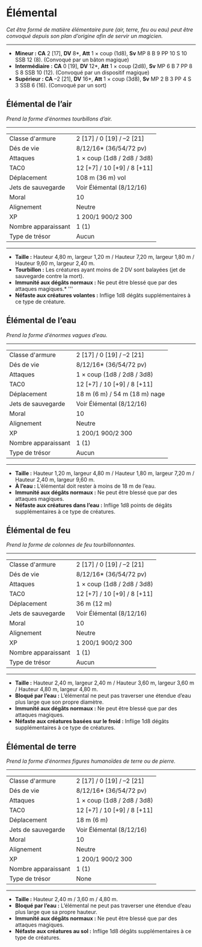 # Élémental


*Cet être formé de matière élémentaire pure (air, terre, feu ou eau)
peut être convoqué depuis son plan d’origine afin de servir un
magicien.*

-----

  - **Mineur :** **CA** 2 \[17\], **DV** 8\*, **Att** 1 × coup (1d8),
    **Sv** MP 8 B 9 PP 10 S 10 SSB 12 (8). (Convoqué par un bâton
    magique)
  - **Intermédiaire :** **CA** 0 \[19\], **DV** 12\*, **Att** 1 × coup
    (2d8), **Sv** MP 6 B 7 PP 8 S 8 SSB 10 (12). (Convoqué par un
    dispositif magique)
  - **Supérieur :** **CA** –2 \[21\], **DV** 16\*, **Att** 1 × coup
    (3d8), **Sv** MP 2 B 3 PP 4 S 3 SSB 6 (16). (Convoqué par un sort)

## Élémental de l’air

*Prend la forme d’énormes tourbillons d’air.*

-----

|                     |                                   |
| ------------------- | --------------------------------- |
| Classe d'armure     | 2 \[17\] / 0 \[19\] / –2 \[21\]   |
| Dés de vie          | 8/12/16\* (36/54/72 pv)           |
| Attaques            | 1 × coup (1d8 / 2d8 / 3d8)        |
| TAC0                | 12 \[+7\] / 10 \[+9\] / 8 \[+11\] |
| Déplacement         | 108 m (36 m) vol                  |
| Jets de sauvegarde  | Voir Élémental (8/12/16)          |
| Moral               | 10                                |
| Alignement          | Neutre                            |
| XP                  | 1 200/1 900/2 300                 |
| Nombre apparaissant | 1 (1)                             |
| Type de trésor      | Aucun                             |

-----

  - **Taille :** Hauteur 4,80 m, largeur 1,20 m / Hauteur 7,20 m,
    largeur 1,80 m / Hauteur 9,60 m, largeur 2,40 m.
  - **Tourbillon :** Les créatures ayant moins de 2 DV sont balayées
    (jet de sauvegarde contre la mort).
  - **Immunité aux dégâts normaux :** Ne peut être blessé que par des
    attaques magiques.\* '''
  - **Néfaste aux créatures volantes :** Inflige 1d8 dégâts
    supplémentaires à ce type de créature.

## Élémental de l’eau

*Prend la forme d’énormes vagues d’eau.*

-----

|                     |                                   |
| ------------------- | --------------------------------- |
| Classe d'armure     | 2 \[17\] / 0 \[19\] / –2 \[21\]   |
| Dés de vie          | 8/12/16\* (36/54/72 pv)           |
| Attaques            | 1 × coup (1d8 / 2d8 / 3d8)        |
| TAC0                | 12 \[+7\] / 10 \[+9\] / 8 \[+11\] |
| Déplacement         | 18 m (6 m) / 54 m (18 m) nage     |
| Jets de sauvegarde  | Voir Élémental (8/12/16)          |
| Moral               | 10                                |
| Alignement          | Neutre                            |
| XP                  | 1 200/1 900/2 300                 |
| Nombre apparaissant | 1 (1)                             |
| Type de trésor      | Aucun                             |

-----

  - **Taille :** Hauteur 1,20 m, largeur 4,80 m / Hauteur 1,80 m,
    largeur 7,20 m / Hauteur 2,40 m, largeur 9,60 m.
  - **À l’eau :** L’élémental doit rester à moins de 18 m de l’eau.
  - **Immunité aux dégâts normaux :** Ne peut être blessé que par des
    attaques magiques.
  - **Néfaste aux créatures dans l’eau :** Inflige 1d8 points de dégâts
    supplémentaires à ce type de créatures.

## Élémental de feu

*Prend la forme de colonnes de feu tourbillonnantes.*

-----

|                     |                                   |
| ------------------- | --------------------------------- |
| Classe d'armure     | 2 \[17\] / 0 \[19\] / –2 \[21\]   |
| Dés de vie          | 8/12/16\* (36/54/72 pv)           |
| Attaques            | 1 × coup (1d8 / 2d8 / 3d8)        |
| TAC0                | 12 \[+7\] / 10 \[+9\] / 8 \[+11\] |
| Déplacement         | 36 m (12 m)                       |
| Jets de sauvegarde  | Voir Élémental (8/12/16)          |
| Moral               | 10                                |
| Alignement          | Neutre                            |
| XP                  | 1 200/1 900/2 300                 |
| Nombre apparaissant | 1 (1)                             |
| Type de trésor      | Aucun                             |

-----

  - **Taille :** Hauteur 2,40 m, largeur 2,40 m / Hauteur 3,60 m,
    largeur 3,60 m / Hauteur 4,80 m, largeur 4,80 m.
  - **Bloqué par l’eau :** L’élémental ne peut pas traverser une étendue
    d’eau plus large que son propre diamètre.
  - **Immunité aux dégâts normaux :** Ne peut être blessé que par des
    attaques magiques.
  - **Néfaste aux créatures basées sur le froid :** Inflige 1d8 dégâts
    supplémentaires à ce type de créatures.

## Élémental de terre

*Prend la forme d’énormes figures humanoïdes de terre ou de pierre.*

-----

|                     |                                   |
| ------------------- | --------------------------------- |
| Classe d'armure     | 2 \[17\] / 0 \[19\] / –2 \[21\]   |
| Dés de vie          | 8/12/16\* (36/54/72 pv)           |
| Attaques            | 1 × coup (1d8 / 2d8 / 3d8)        |
| TAC0                | 12 \[+7\] / 10 \[+9\] / 8 \[+11\] |
| Déplacement         | 18 m (6 m)                        |
| Jets de sauvegarde  | Voir Élémental (8/12/16)          |
| Moral               | 10                                |
| Alignement          | Neutre                            |
| XP                  | 1 200/1 900/2 300                 |
| Nombre apparaissant | 1 (1)                             |
| Type de trésor      | None                              |

-----

  - **Taille :** Hauteur 2,40 m / 3,60 m / 4,80 m.
  - **Bloqué par l’eau :** L’élémental ne peut pas traverser une étendue
    d’eau plus large que sa propre hauteur.
  - **Immunité aux dégâts normaux :** Ne peut être blessé que par des
    attaques magiques.
  - **Néfaste aux créatures au sol :** Inflige 1d8 dégâts
    supplémentaires à ce type de créatures.